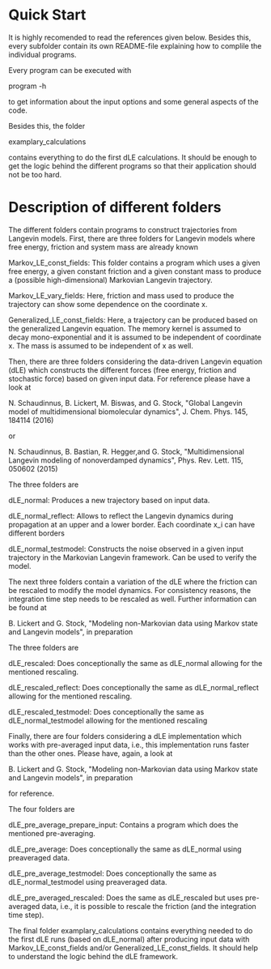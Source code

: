 # Quick Start

It is highly recomended to read the references given below. Besides this, every subfolder contain its own README-file
explaining how to complile the individual programs.

Every program can be executed with

program -h 

to get information about the input options and some general aspects of the code.

Besides this, the folder 

examplary_calculations

contains everything to do the first dLE calculations. It should be enough to get the logic behind the different
programs so that their application should not be too hard.

# Description of different folders

The different folders contain programs to construct trajectories from Langevin models. First, there are
three folders for Langevin models where free energy, friction and system mass are already known

Markov_LE_const_fields: This folder contains a program which uses a given free energy, a given constant
friction and a given constant mass to produce a (possible high-dimensional) Markovian Langevin trajectory.

Markov_LE_vary_fields: Here, friction and mass used to produce the trajectory can show some dependence on
the coordinate x.

Generalized_LE_const_fields: Here, a trajectory can be produced based on the generalized Langevin equation.
The memory kernel is assumed to decay mono-exponential and it is assumed to be independent of coordinate x.
The mass is assumed to be independent of x as well.

Then, there are three folders considering the data-driven Langevin equation (dLE) which constructs the different
forces (free energy, friction and stochastic force) based on given input data. For reference please have a look at

N. Schaudinnus, B. Lickert, M. Biswas, and G. Stock, "Global Langevin model of 
multidimensional biomolecular dynamics", J. Chem. Phys. 145, 184114 (2016)

or

N. Schaudinnus, B. Bastian, R. Hegger,and G. Stock, "Multidimensional Langevin 
modeling of nonoverdamped dynamics", Phys. Rev. Lett. 115, 050602 (2015)

The three folders are

dLE_normal: Produces a new trajectory based on input data.

dLE_normal_reflect: Allows to reflect the Langevin dynamics during propagation at an upper and a lower border.
Each coordinate x_i can have different borders

dLE_normal_testmodel: Constructs the noise observed in a given input trajectory in the Markovian Langevin framework.
Can be used to verify the model.

The next three folders contain a variation of the dLE where the friction can be rescaled to modify the model
dynamics. For consistency reasons, the integration time step needs to be rescaled as well. Further information
can be found at

B. Lickert and G. Stock, "Modeling non-Markovian data using Markov state and 
Langevin models", in preparation

The three folders are

dLE_rescaled: Does conceptionally the same as dLE_normal allowing for the mentioned rescaling.

dLE_rescaled_reflect: Does conceptionally the same as dLE_normal_reflect allowing for the mentioned rescaling.

dLE_rescaled_testmodel: Does conceptionally the same as dLE_normal_testmodel allowing for the mentioned rescaling

Finally, there are four folders considering a dLE implementation which works with pre-averaged input data, i.e.,
this implementation runs faster than the other ones. Please have, again, a look at 

B. Lickert and G. Stock, "Modeling non-Markovian data using Markov state and 
Langevin models", in preparation

for reference.

The four folders are

dLE_pre_average_prepare_input: Contains a program which does the mentioned pre-averaging. 

dLE_pre_average: Does conceptionally the same as dLE_normal using preaveraged data.

dLE_pre_average_testmodel: Does conceptionally the same as dLE_normal_testmodel using preaveraged data.

dLE_pre_averaged_rescaled: Does the same as dLE_rescaled but uses pre-averaged data, i.e., it is possible 
to rescale the friction (and the integration time step).

The final folder examplary_calculations contains everything needed to do the first dLE runs (based on dLE_normal)
after producing input data with Markov_LE_const_fields and/or Generalized_LE_const_fields. It should help to understand
the logic behind the dLE framework.
